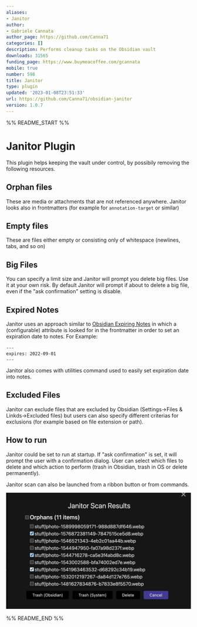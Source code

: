 ```yaml
---
aliases:
- Janitor
author:
- Gabriele Cannata
author_page: https://github.com/Canna71
categories: []
description: Performs cleanup tasks on the Obsidian vault
downloads: 31565
funding_page: https://www.buymeacoffee.com/gcannata
mobile: true
number: 598
title: Janitor
type: plugin
updated: '2023-01-08T23:51:33'
url: https://github.com/Canna71/obsidian-janitor
version: 1.0.7
---
```


%% README_START %%

# Janitor Plugin

This plugin helps keeping the vault under control, by possibily removing the following resources.

## Orphan files 

These are media or attachments that are not referenced anywhere. Janitor looks also in frontmatters (for example for `annotation-target` or similar)

## Empty files

These are files either empty or consisting only of whitespace (newlines, tabs, and so on)

## Big Files

You can specify a limit size and Janitor will prompt you delete big files. Use it at your own risk. By default Janitor will prompt if about to delete a big file, even if the "ask confirmation" setting is disable.

## Expired Notes

Janitor uses an approach similar to [Obsidian Expiring Notes](https://github.com/joerncodes/obsidian-expiring-notes) in which a (configurable) attribute is looked for in the frontmatter in order to set an expiration date to notes. For Example:
```
---
expires: 2022-09-01
---
```
Janitor also comes with utilities command used to easily set expiration date into notes.

## Excluded Files
Janitor can exclude files that are excluded by Obsidian (Settings->Files & Linkds->Excluded files) but users can also specify different criterias for exclusions (for example based on file extension or path).


## How to run
Janitor could be set to run at startup. If "ask confirmation" is set, it will prompt the user with a confirmation dialog. User can select which files to delete and which action to perform (trash in Obsidian, trash in OS or delete permanently).

Janitor scan can also be launched from a ribbon button or from commands.

![Scan Result Dialog](https://raw.githubusercontent.com/Canna71/obsidian-janitor/HEAD/media/dialog.png)



%% README_END %%